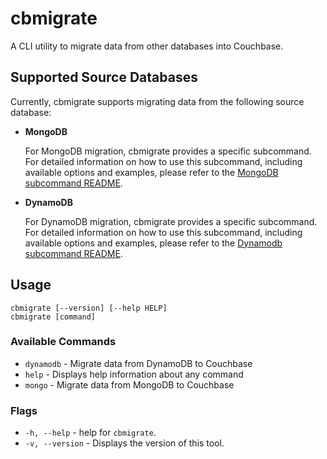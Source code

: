 # cbmigrate
A CLI utility to migrate data from other databases into Couchbase.

## Supported Source Databases
Currently, cbmigrate supports migrating data from the following source database:

- **MongoDB**

  For MongoDB migration, cbmigrate provides a specific subcommand. For detailed information on how to use this subcommand, including available options and examples, please refer to the [MongoDB subcommand README](cmd/mongo/README.md).

- **DynamoDB**

  For DynamoDB migration, cbmigrate provides a specific subcommand. For detailed information on how to use this subcommand, including available options and examples, please refer to the [Dynamodb subcommand README](cmd/dynamodb/README.md).

## Usage
```
cbmigrate [--version] [--help HELP]
cbmigrate [command]
```

### Available Commands
- `dynamodb` - Migrate data from DynamoDB to Couchbase
- `help` - Displays help information about any command
- `mongo` - Migrate data from MongoDB to Couchbase

### Flags
- `-h, --help` - help for `cbmigrate`.
- `-v, --version` - Displays the version of this tool.
